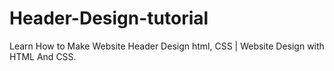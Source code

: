 # Header-Design-tutorial
Learn How to Make Website Header Design html, CSS |  Website Design with HTML And CSS.
